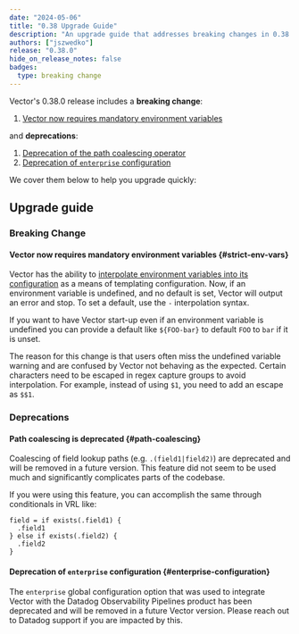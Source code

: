 ```yaml
---
date: "2024-05-06"
title: "0.38 Upgrade Guide"
description: "An upgrade guide that addresses breaking changes in 0.38.0"
authors: ["jszwedko"]
release: "0.38.0"
hide_on_release_notes: false
badges:
  type: breaking change
---
```


Vector's 0.38.0 release includes a **breaking change**:

1. [Vector now requires mandatory environment variables](#strict-env-vars)

and **deprecations**:

1. [Deprecation of the path coalescing operator](#path-coalescing)
1. [Deprecation of `enterprise` configuration](#enterprise-configuration)

We cover them below to help you upgrade quickly:

## Upgrade guide

### Breaking Change

#### Vector now requires mandatory environment variables {#strict-env-vars}

Vector has the ability to [interpolate environment variables into its
configuration](/docs/reference/configuration/#environment-variables) as a means of templating
configuration. Now, if an environment variable is undefined, and no default is set, Vector will
output an error and stop. To set a default, use the `-` interpolation syntax.

If you want to have Vector start-up even if an environment variable is undefined you can provide
a default like `${FOO-bar}` to default `FOO` to `bar` if it is unset.

The reason for this change is that users often miss the undefined variable warning and are confused
by Vector not behaving as the expected. Certain characters need to be escaped in regex capture
groups to avoid interpolation. For example, instead of using `$1`, you need to add an escape as
`$$1`.

### Deprecations

#### Path coalescing is deprecated {#path-coalescing}

Coalescing of field lookup paths (e.g. `.(field1|field2)`) are deprecated and will be removed in
a future version. This feature did not seem to be used much and significantly complicates parts
of the codebase.

If you were using this feature, you can accomplish the same through conditionals in VRL like:

```vrl
field = if exists(.field1) {
  .field1
} else if exists(.field2) {
  .field2
}
```

#### Deprecation of `enterprise` configuration {#enterprise-configuration}

The `enterprise` global configuration option that was used to integrate Vector with the Datadog
Observability Pipelines product has been deprecated and will be removed in a future Vector version.
Please reach out to Datadog support if you are impacted by this.
